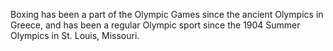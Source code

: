 Boxing has been a part of the Olympic Games since the ancient Olympics in Greece, and has been a regular Olympic sport since the 1904 Summer Olympics in St. Louis, Missouri.

